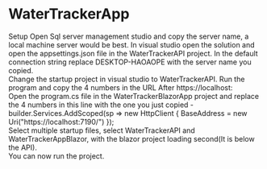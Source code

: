 # WaterTrackerApp

Setup 
Open Sql server management studio and copy the server name, a local machine server would be best. In visual studio open the solution and open the appsettings.json file in the WaterTrackerAPI project. In the default connection string replace DESKTOP-HAOAOPE with the server name you copied. 
<br>
Change the startup project in visual studio to WaterTrackerAPI. Run the program and copy the 4 numbers in the URL After https://localhost:
<br>
Open the program.cs file in the WaterTrackerBlazorApp project and replace the 4 numbers in this line with the one you just copied -  builder.Services.AddScoped(sp => new HttpClient { BaseAddress = new Uri("https://localhost:7190/") }); <br>
Select multiple startup files, select WaterTrackerAPI and WaterTrackerAppBlazor, with the blazor project loading second(It is below the API). <br>
You can now run the project.
